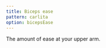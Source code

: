 ```yaml
---
title: Biceps ease
pattern: carlita
option: bicepsEase
---
```


The amount of ease at your upper arm.